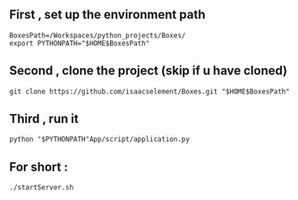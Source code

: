 

## First , set up the environment path

    BoxesPath=/Workspaces/python_projects/Boxes/
    export PYTHONPATH="$HOME$BoxesPath"



## Second , clone the project (skip if u have cloned)

    git clone https://github.com/isaacselement/Boxes.git "$HOME$BoxesPath"



## Third , run it
    
    python "$PYTHONPATH"App/script/application.py

    
## For short :
    ./startServer.sh
